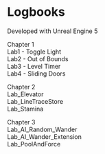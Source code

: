 # Logbooks

Developed with Unreal Engine 5  

Chapter 1  
Lab1 - Toggle Light  
Lab2 - Out of Bounds  
Lab3 - Level Timer  
Lab4 - Sliding Doors  

Chapter 2  
Lab_Elevator  
Lab_LineTraceStore  
Lab_Stamina  

Chapter 3  
Lab_AI_Random_Wander  
Lab_AI_Wander_Extension  
Lab_PoolAndForce  
